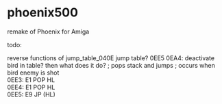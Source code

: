# phoenix500
remake of Phoenix for Amiga

todo:

reverse functions of jump_table_040E
jump table? 0EE5
0EA4: deactivate bird in table?
then what does it do?
; pops stack and jumps
; occurs when bird enemy is shot        
0EE3: E1              POP     HL                  
0EE4: E1              POP     HL                  
0EE5: E9              JP      (HL) 
